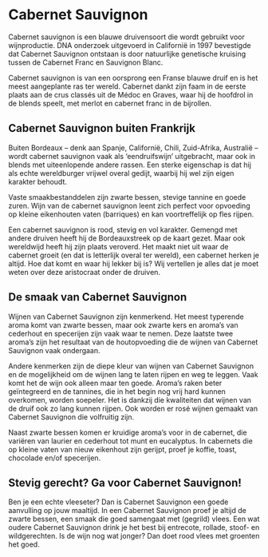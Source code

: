 # Cabernet Sauvignon
Cabernet sauvignon is een blauwe druivensoort die wordt gebruikt voor wijnproductie. DNA onderzoek uitgevoerd in Californië in 1997 bevestigde dat Cabernet Sauvignon ontstaan is door natuurlijke genetische kruising tussen de Cabernet Franc en Sauvignon Blanc.

Cabernet sauvignon is van een oorsprong een Franse blauwe druif en is het meest aangeplante ras ter wereld. Cabernet dankt zijn faam in de eerste plaats aan de crus classés uit de Médoc en Graves, waar hij de hoofdrol in de blends speelt, met merlot en cabernet franc in de bijrollen. 

##  Cabernet Sauvignon buiten Frankrijk
Buiten Bordeaux – denk aan Spanje, Californië, Chili, Zuid-Afrika, Australië – wordt cabernet sauvignon vaak als ‘eendruifswijn’ uitgebracht, maar ook in blends met uiteenlopende andere rassen. Een sterke eigenschap is dat hij als echte wereldburger vrijwel overal gedijt, waarbij hij wel zijn eigen karakter behoudt. 

Vaste smaakbestanddelen zijn zwarte bessen, stevige tannine en goede zuren. Wijn van de cabernet sauvignon leent zich perfect voor opvoeding op kleine eikenhouten vaten (barriques) en kan voortreffelijk op fles rijpen.

Een cabernet sauvignon is rood, stevig en vol karakter. Gemengd met andere druiven heeft hij de Bordeauxstreek op de kaart gezet. Maar ook wereldwijd heeft hij zijn plaats veroverd. Het maakt niet uit waar de cabernet groeit (en dat is letterlijk overal ter wereld), een cabernet herken je altijd. Hoe dat komt en waar hij lekker bij is? Wij vertellen je alles dat je moet weten over deze aristocraat onder de druiven.

## De smaak van Cabernet Sauvignon 
Wijnen van Cabernet Sauvignon zijn kenmerkend. Het meest typerende aroma komt van zwarte bessen, maar ook zwarte kers en aroma’s van cederhout en specerijen zijn vaak waar te nemen. Deze laatste twee aroma’s zijn het resultaat van de houtopvoeding die de wijnen van Cabernet Sauvignon vaak ondergaan. 

Andere kenmerken zijn de diepe kleur van wijnen van Cabernet Sauvignon en de mogelijkheid om de wijnen lang te laten rijpen en weg te leggen. Vaak komt het de wijn ook alleen maar ten goede. Aroma’s raken beter geïntegreerd en de tannines, die in het begin nog vrij hard kunnen overkomen, worden soepeler. Het is dankzij die kwaliteiten dat wijnen van de druif ook zo lang kunnen rijpen. Ook worden er rosé wijnen gemaakt van Cabernet Sauvignon die volfruitig zijn.

Naast zwarte bessen komen er kruidige aroma’s voor in de cabernet, die variëren van laurier en cederhout tot munt en eucalyptus. In cabernets die op kleine vaten van nieuw eikenhout zijn gerijpt, proef je koffie, toast, chocolade en/of specerijen.

## Stevig gerecht? Ga voor Cabernet Sauvignon!
Ben je een echte vleeseter? Dan is Cabernet Sauvignon een goede aanvulling op jouw maaltijd. In een Cabernet Sauvignon proef je altijd de zwarte bessen, een smaak die goed samengaat met (gegrild) vlees. Een wat oudere Cabernet Sauvignon drink je het best bij entrecote, rollade, stoof- en wildgerechten. Is de wijn nog wat jonger? Dan doet rood vlees met groenten het goed.
